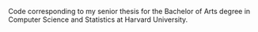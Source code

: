 Code corresponding to my senior thesis for the Bachelor of Arts degree in Computer Science and Statistics at Harvard University.

